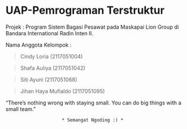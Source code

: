 # UAP-Pemrograman Terstruktur

Projek : Program Sistem Bagasi Pesawat pada Maskapai Lion Group di Bandara International Radin Inten II.
  
Nama Anggota Kelompok :

> Cindy Loria         (2117051004)

> Shafa Auliya        (2117051042)

> Siti Ayuni          (2117051068)

> Jihan Haya Mufialdo (2117051095)


“There’s nothing wrong with staying small. You can do big things with a small team.”

                         * Semangat Ngoding :) *
